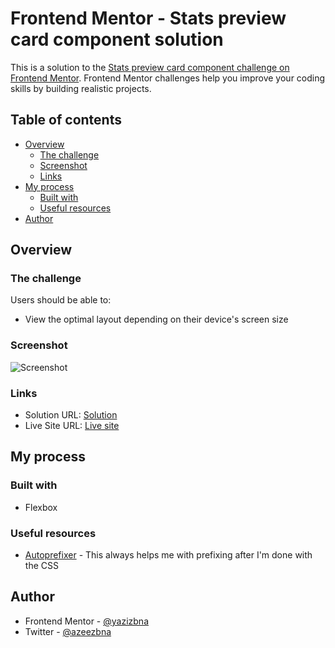 # Frontend Mentor - Stats preview card component solution

This is a solution to the [Stats preview card component challenge on Frontend Mentor](https://www.frontendmentor.io/challenges/stats-preview-card-component-8JqbgoU62). Frontend Mentor challenges help you improve your coding skills by building realistic projects. 

## Table of contents

- [Overview](#overview)
  - [The challenge](#the-challenge)
  - [Screenshot](#screenshot)
  - [Links](#links)
- [My process](#my-process)
  - [Built with](#built-with)
  - [Useful resources](#useful-resources)
- [Author](#author)


## Overview

### The challenge

Users should be able to:

- View the optimal layout depending on their device's screen size

### Screenshot

![Screenshot](https://i.imgur.com/Vc8Mwic.png)

### Links

- Solution URL: [Solution](https://github.com/azizbna/Frontend-mentor-preview-card)
- Live Site URL: [Live site](https://azizbna.github.io/Frontend-mentor-preview-card/)

## My process

### Built with
- Flexbox

### Useful resources

- [Autoprefixer](https://autoprefixer.github.io/) - This always helps me with prefixing after I'm done with the CSS


## Author

- Frontend Mentor - [@yazizbna](https://www.frontendmentor.io/profile/azizbna)
- Twitter - [@azeezbna](https://www.twitter.com/azeezbna)

